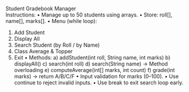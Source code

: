 Student Gradebook Manager  
Instructions: 
• Manage up to 50 students using arrays. 
• Store: roll[], name[], marks[]. 
• Menu (while loop): 
  1) Add Student 
  2) Display All 
  3) Search Student (by Roll / by Name) 
  4) Class Average & Topper 
  5) Exit 
• Methods: 
 a) addStudent(int roll, String name, int marks) 
 b) displayAll() 
 c) search(int roll) 
 d) search(String name) → Method overloading 
 e) computeAverage(int[] marks, int count) 
 f) grade(int marks) → return A/B/C/F 
• Input validation for marks (0–100). 
• Use continue to reject invalid inputs. 
• Use break to exit search loop early. 
